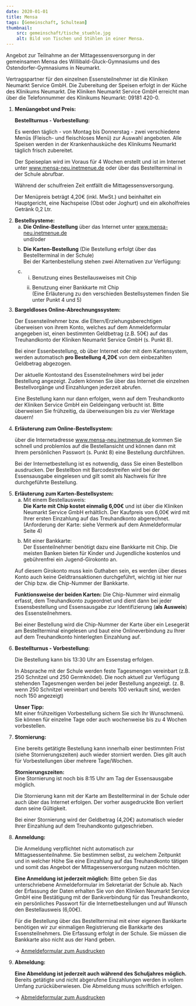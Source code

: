 ```yaml
---
date: 2020-01-01
title: Mensa
tags: [Gemeinschaft, Schulteam]
thumbnail: 
    src: gemeinschaft/tische_stuehle.jpg
    alt: Bild von Tischen und Stühlen in einer Mensa.
---
```

<style>
  li:not(:last-child) {
    margin-bottom: 10px;
  }
</style>

  <p>
    Angebot zur Teilnahme an der Mittagessensversorgung
    in der gemeinsamen Mensa des Willibald-Gluck-Gymnasiums und des
    Ostendorfer-Gymnasiums in Neumarkt.
  </p>
  <p>
    Vertragspartner für den einzelnen Essensteilnehmer ist die
    Kliniken Neumarkt Service GmbH. Die Zubereitung
    der Speisen erfolgt in der Küche des Klinikums Neumarkt. Die
    Kliniken Neumarkt Service GmbH erreicht man über
    die Telefonnummer des Klinikums Neumarkt: 09181 420-0.
  </p>
  <ol>
    <li>
      <p>
        <strong>Menüangebot und Preis:</strong>
      </p>
      <p>
        <strong>Bestellturnus - Vorbestellung:</strong>
      </p>
      <p>
        Es werden täglich - von Montag bis Donnerstag - zwei verschiedene Menüs (Fleisch- und fleischloses
        Menü) zur Auswahl angeboten. Alle Speisen werden in der
        Krankenhausküche des Klinikums Neumarkt täglich frisch zubereitet.
      </p>
      <p>
        Der Speiseplan wird im Voraus für 4 Wochen erstellt und ist im Internet
        unter <a href="http://www.mensa-neu.inetmenue.de">www.mensa-neu.inetmenue.de</a>
        oder über das Bestellterminal in der Schule abrufbar.
      </p>
      <p>
        Während der schulfreien Zeit entfällt die Mittagessensversorgung.
      </p>
      <p>
        Der Menüpreis beträgt 4,20€ (inkl. MwSt.) und beinhaltet ein Hauptgericht, eine
        Nachspeise (Obst oder Joghurt) und ein alkoholfreies Getränk 0,2 Ltr.
      </p>
    </li>
    <li>
        <strong>Bestellsysteme: </strong>
      <ol style="list-style-type:lower-alpha">
        <li>
          <strong>Die Online-Bestellung</strong> über das Internet unter
          <a href="http://www.mensa-neu.inetmenue.de">www.mensa-neu.inetmenue.de</a>
          <br />und/oder
        </li>
        <li>
          <strong>Die Karten-Bestellung</strong> (Die Bestellung erfolgt
          über das Bestellterminal in der Schule)<br />
          Bei der Kartenbestellung stehen zwei Alternativen zur Verfügung:
        </li>
        <li>
          <ol style="list-style-type:lower-roman">
            <li> Benutzung eines Bestellausweises mit Chip</li>
            <li>
              Benutzung einer Bankkarte mit Chip<br />
              (Eine Erläuterung zu den verschieden Bestellsystemen finden Sie unter Punkt 4 und 5)
            </li>
          </ol>
        </li>
      </ol>
    </li>
    <li>
        <strong>Bargeldloses Online-Abrechnungssystem:</strong>
      <p>
        Der Essensteilnehmer bzw. die Eltern/Erziehungsberechtigen überweisen
        von ihrem Konto, welches auf dem Anmeldeformular angegeben ist, einen
        bestimmten Geldbetrag (z.B. 50€) auf das Treuhandkonto der Kliniken
        Neumarkt Service GmbH (s. Punkt 8).
      </p>
      <p>
        Bei einer Essenbestellung, ob über Internet oder mit dem
        Kartensystem, werden automatisch <strong>
          pro Bestellung
          4,20€
        </strong> von dem einbezahlten Geldbetrag
        abgezogen.
      </p>
      <p>
        Der aktuelle Kontostand des Essensteilnehmers  wird bei jeder Bestellung
        angezeigt. Zudem können Sie über das Internet die einzelnen
        Bestellvorgänge und Einzahlungen jederzeit abrufen.
      </p>
      <p>
        Eine Bestellung kann nur dann erfolgen, wenn auf dem Treuhandkonto der Kliniken
        Service GmbH  ein Geldeingang verbucht ist. Bitte
        überweisen Sie frühzeitig, da überweisungen
        bis zu vier Werktage dauern!
      </p>
    </li>
    <li>
        <strong>Erläuterung zum Online-Bestellsystem:</strong>
      <p>
        über die Internetadresse <a href="http://www.mensa-neu.inetmenue.de">www.mensa-neu.inetmenue.de</a>
        kommen Sie schnell und problemlos auf die Bestellansicht und können dann
        mit Ihrem persönlichen Passwort (s. Punkt 8) eine Bestellung
        durchführen.
      </p>
      <p>
        Bei der Internetbestellung ist es notwendig, dass Sie einen Bestellbon
        ausdrucken. Der Bestellbon mit Barcodestreifen wird bei
        der Essensausgabe eingelesen und gilt somit als Nachweis für Ihre
        durchgeführte Bestellung.
      </p>
    </li>
    <li>
      <strong>Erläuterung zum Karten-Bestellsystem:</strong>
      </span>
      <ol style="list-style-type:lower-alpha">
        <li>
          Mit einem Bestellausweis:<br />
          <strong>Die Karte mit Chip kostet einmalig 6,00€</strong> und ist
          über die Kliniken Neumarkt Service GmbH erhältlich. Der Kaufpreis von
          6,00€ wird mit Ihrer ersten Einzahlung auf das
          Treuhandkonto abgerechnet. (Anforderung der Karte: siehe Vermerk auf dem
          Anmeldeformular Seite 4)
        </li>
        <li>
          Mit einer Bankkarte:<br />
          Der Essenteilnehmer benötigt dazu eine Bankkarte mit Chip.
          Die meisten Banken bieten für Kinder und Jugendliche
          kostenlos und gebührenfrei ein Jugend-Girokonto an.
        </li>
      </ol>
      <p>
        Auf diesem Girokonto muss kein Guthaben sein, es werden
        über dieses Konto auch keine Geldtransaktionen durchgeführt,
        wichtig ist hier nur der Chip bzw. die Chip-Nummer der Bankkarte.
      </p>
      <p>
        <strong>Funktionsweise der beiden Karten:</strong>
        Die Chip-Nummer wird einmalig erfasst, dem Treuhandkonto zugeordnet und dient
        dann bei jeder Essensbestellung und Essensausgabe zur Identifizierung (<strong>als Ausweis</strong>) des Essensteilnehmers.
      </p>
      <p>
        Bei einer Bestellung wird die Chip-Nummer der Karte über ein
        Lesegerät am Bestellterminal eingelesen und baut eine Onlineverbindung zu
        Ihrer auf dem Treuhandkonto hinterlegten Einzahlung auf.
      </p>
    </li>
    <li>
      <strong>Bestellturnus - Vorbestellung:</strong>
      <p>
        Die Bestellung kann bis 13:30 Uhr am Essenstag erfolgen.
      </p>
      <p>
        In Absprache mit der Schule werden feste Tagesmengen vereinbart
        (z.B. 250 Schnitzel und 250 Germknödel). Die noch aktuell zur
        Verfügung stehenden Tagesmengen werden bei jeder
        Bestellung angezeigt. (z. B. wenn 250 Schnitzel vereinbart und bereits
        100 verkauft sind, werden noch 150 angezeigt)
      </p>
      <p>
        <strong>Unser Tipp:</strong><br />
        Mit einer frühzeitigen Vorbestellung sichern Sie sich Ihr
        Wunschmenü. Sie können für einzelne Tage oder auch wochenweise
        bis zu 4 Wochen vorbestellen.
      </p>
    </li>
    <li>
      <strong>Stornierung:</strong>
      <p>
        Eine bereits getätigte Bestellung kann innerhalb einer bestimmten Frist
        (siehe Stornierungszeiten) auch wieder storniert werden. Dies gilt auch
        für Vorbestellungen über mehrere Tage/Wochen.
      </p>
      <p>
        <strong>Stornierungszeiten:</strong><br />
        Eine Stornierung ist noch bis 8:15 Uhr am Tag der Essensausgabe möglich.
      </p>
      <p>
        Die Stornierung kann mit der Karte am Bestellterminal in der Schule oder auch
        über das Internet erfolgen. Der vorher ausgedruckte Bon verliert dann
        seine Gültigkeit.
      </p>
      <p>
        Bei einer Stornierung wird der Geldbetrag (4,20€) automatisch wieder Ihrer Einzahlung auf dem
        Treuhandkonto gutgeschrieben.
      </p>
    </li>
    <li>
      <strong>Anmeldung:</strong>
      <p>
        Die Anmeldung verpflichtet nicht automatisch zur
        Mittagsessenteilnahme. Sie bestimmen selbst, zu welchem
        Zeitpunkt und in welcher Höhe Sie eine Einzahlung auf das Treuhandkonto
        tätigen und somit das Angebot der Mittagessenversorgung nutzen
        möchten.
      </p>
      <p>
        <strong>Eine Anmeldung ist jederzeit möglich:</strong>
        Bitte geben Sie das unterschriebene Anmeldeformular im Sekretariat der Schule
        ab. Nach der Erfassung der Daten erhalten Sie von den Kliniken Neumarkt Service
        GmbH eine Bestätigung mit der Bankverbindung für das Treuhandkonto,
        ein persönliches Passwort für die Internetbestellungen und auf Wunsch den
        Bestellausweis (6,00€).
      </p>
      <p>
        Für die Bestellung über das Bestellterminal mit einer
        eigenen Bankkarte benötigen wir zur einmaligen
        Registrierung die Bankkarte des Essensteilnehmers. Die Erfassung erfolgt
        in der Schule. Sie müssen die Bankkarte also nicht aus der Hand
        geben.
      </p>
      <p>
        -> <a href="/documents/anmeldungmensa.pdf" target = "_blank">Anmeldeformular zum Ausdrucken
        </a>
      </p>
    </li>
    <li>
      <strong>Abmeldung:</strong>
      <p>
        <strong>
          Eine Abmeldung ist jederzeit auch während des
          Schuljahres möglich.
        </strong> Bereits getätigte und nicht abgerufene
        Einzahlungen werden in vollem Umfang zurücküberwiesen.
        Die Abmeldung muss schriftlich erfolgen.
      </p>
      <p>
        -> <a href="/documents/abmeldungmensa.pdf" target = "_blank">Abmeldeformular zum Ausdrucken
        </a>
      </p>
    </li>
  </ol>
</ol>

